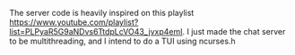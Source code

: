 The server code is heavily inspired on this playlist https://www.youtube.com/playlist?list=PLPyaR5G9aNDvs6TtdpLcVO43_jvxp4emI. I just made the chat server to be multithreading, and I intend to do a TUI using ncurses.h
